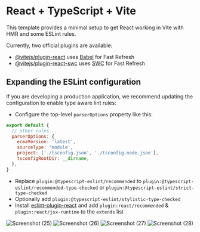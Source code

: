 # React + TypeScript + Vite

This template provides a minimal setup to get React working in Vite with HMR and some ESLint rules.

Currently, two official plugins are available:

- [@vitejs/plugin-react](https://github.com/vitejs/vite-plugin-react/blob/main/packages/plugin-react/README.md) uses [Babel](https://babeljs.io/) for Fast Refresh
- [@vitejs/plugin-react-swc](https://github.com/vitejs/vite-plugin-react-swc) uses [SWC](https://swc.rs/) for Fast Refresh

## Expanding the ESLint configuration

If you are developing a production application, we recommend updating the configuration to enable type aware lint rules:

- Configure the top-level `parserOptions` property like this:

```js
export default {
  // other rules...
  parserOptions: {
    ecmaVersion: 'latest',
    sourceType: 'module',
    project: ['./tsconfig.json', './tsconfig.node.json'],
    tsconfigRootDir: __dirname,
  },
}
```

- Replace `plugin:@typescript-eslint/recommended` to `plugin:@typescript-eslint/recommended-type-checked` or `plugin:@typescript-eslint/strict-type-checked`
- Optionally add `plugin:@typescript-eslint/stylistic-type-checked`
- Install [eslint-plugin-react](https://github.com/jsx-eslint/eslint-plugin-react) and add `plugin:react/recommended` & `plugin:react/jsx-runtime` to the `extends` list


![Screenshot (25)](https://github.com/zahran001/NoteMart/assets/114562123/6d6bd90f-a4b8-4dff-8325-9d58e3e921d3)
![Screenshot (26)](https://github.com/zahran001/NoteMart/assets/114562123/f81c67d4-08a4-4889-9170-d45bc0bd07b3)
![Screenshot (27)](https://github.com/zahran001/NoteMart/assets/114562123/19f0b676-91f7-44cf-b5e8-9afab23b4bc4)
![Screenshot (28)](https://github.com/zahran001/NoteMart/assets/114562123/8e40205e-c9eb-48b9-8e97-9bb9a68ad38c)




